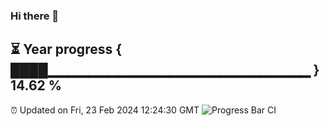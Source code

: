 ### Hi there 👋
⏳ Year progress { ████▁▁▁▁▁▁▁▁▁▁▁▁▁▁▁▁▁▁▁▁▁▁▁▁▁▁ } 14.62 %
---
⏰ Updated on Fri, 23 Feb 2024 12:24:30 GMT
![Progress Bar CI](https://github.com/liununu/liununu/workflows/Progress%20Bar%20CI/badge.svg)
